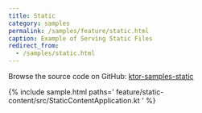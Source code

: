 ```yaml
---
title: Static
category: samples
permalink: /samples/feature/static.html
caption: Example of Serving Static Files
redirect_from:
  - /samples/static.html
---
```


Browse the source code on GitHub: [ktor-samples-static](https://github.com/ktorio/ktor-samples/tree/master/feature/static-content)

{% include sample.html paths='
    feature/static-content/src/StaticContentApplication.kt
' %}
